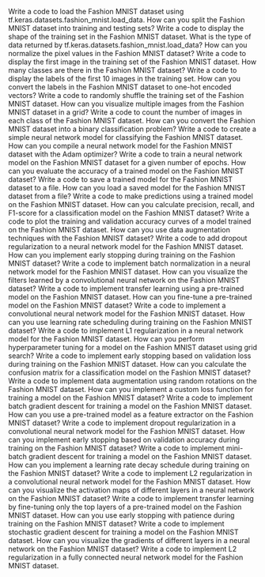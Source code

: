 Write a code to load the Fashion MNIST dataset using tf.keras.datasets.fashion_mnist.load_data.
How can you split the Fashion MNIST dataset into training and testing sets?
Write a code to display the shape of the training set in the Fashion MNIST dataset.
What is the type of data returned by tf.keras.datasets.fashion_mnist.load_data?
How can you normalize the pixel values in the Fashion MNIST dataset?
Write a code to display the first image in the training set of the Fashion MNIST dataset.
How many classes are there in the Fashion MNIST dataset?
Write a code to display the labels of the first 10 images in the training set.
How can you convert the labels in the Fashion MNIST dataset to one-hot encoded vectors?
Write a code to randomly shuffle the training set of the Fashion MNIST dataset.
How can you visualize multiple images from the Fashion MNIST dataset in a grid?
Write a code to count the number of images in each class of the Fashion MNIST dataset.
How can you convert the Fashion MNIST dataset into a binary classification problem?
Write a code to create a simple neural network model for classifying the Fashion MNIST dataset.
How can you compile a neural network model for the Fashion MNIST dataset with the Adam optimizer?
Write a code to train a neural network model on the Fashion MNIST dataset for a given number of epochs.
How can you evaluate the accuracy of a trained model on the Fashion MNIST dataset?
Write a code to save a trained model for the Fashion MNIST dataset to a file.
How can you load a saved model for the Fashion MNIST dataset from a file?
Write a code to make predictions using a trained model on the Fashion MNIST dataset.
How can you calculate precision, recall, and F1-score for a classification model on the Fashion MNIST dataset?
Write a code to plot the training and validation accuracy curves of a model trained on the Fashion MNIST dataset.
How can you use data augmentation techniques with the Fashion MNIST dataset?
Write a code to add dropout regularization to a neural network model for the Fashion MNIST dataset.
How can you implement early stopping during training on the Fashion MNIST dataset?
Write a code to implement batch normalization in a neural network model for the Fashion MNIST dataset.
How can you visualize the filters learned by a convolutional neural network on the Fashion MNIST dataset?
Write a code to implement transfer learning using a pre-trained model on the Fashion MNIST dataset.
How can you fine-tune a pre-trained model on the Fashion MNIST dataset?
Write a code to implement a convolutional neural network model for the Fashion MNIST dataset.
How can you use learning rate scheduling during training on the Fashion MNIST dataset?
Write a code to implement L1 regularization in a neural network model for the Fashion MNIST dataset.
How can you perform hyperparameter tuning for a model on the Fashion MNIST dataset using grid search?
Write a code to implement early stopping based on validation loss during training on the Fashion MNIST dataset.
How can you calculate the confusion matrix for a classification model on the Fashion MNIST dataset?
Write a code to implement data augmentation using random rotations on the Fashion MNIST dataset.
How can you implement a custom loss function for training a model on the Fashion MNIST dataset?
Write a code to implement batch gradient descent for training a model on the Fashion MNIST dataset.
How can you use a pre-trained model as a feature extractor on the Fashion MNIST dataset?
Write a code to implement dropout regularization in a convolutional neural network model for the Fashion MNIST dataset.
How can you implement early stopping based on validation accuracy during training on the Fashion MNIST dataset?
Write a code to implement mini-batch gradient descent for training a model on the Fashion MNIST dataset.
How can you implement a learning rate decay schedule during training on the Fashion MNIST dataset?
Write a code to implement L2 regularization in a convolutional neural network model for the Fashion MNIST dataset.
How can you visualize the activation maps of different layers in a neural network on the Fashion MNIST dataset?
Write a code to implement transfer learning by fine-tuning only the top layers of a pre-trained model on the Fashion MNIST dataset.
How can you use early stopping with patience during training on the Fashion MNIST dataset?
Write a code to implement stochastic gradient descent for training a model on the Fashion MNIST dataset.
How can you visualize the gradients of different layers in a neural network on the Fashion MNIST dataset?
Write a code to implement L2 regularization in a fully connected neural network model for the Fashion MNIST dataset.